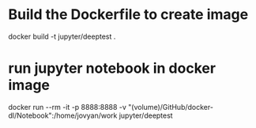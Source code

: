 # Build the Dockerfile to create image
docker build -t jupyter/deeptest .
# run jupyter notebook in docker image
docker run --rm -it -p 8888:8888 -v "(volume)/GitHub/docker-dl/Notebook":/home/jovyan/work jupyter/deeptest
